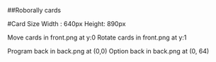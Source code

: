 ##Roborally cards

#Card Size
Width : 640px
Height: 890px

Move cards in front.png at y:0
Rotate cards in front.png at y:1

Program back in back.png at (0,0)
Option back in back.png at (0, 64)

